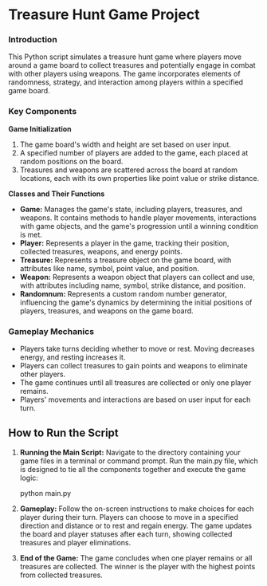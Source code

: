 # Treasure Hunt Game Project

### Introduction

This Python script simulates a treasure hunt game where players move around a game board to collect treasures and potentially engage in combat with other players using weapons. 
The game incorporates elements of randomness, strategy, and interaction among players within a specified game board.

### Key Components

**Game Initialization**

1. The game board's width and height are set based on user input.
2. A specified number of players are added to the game, each placed at random positions on the board.
3. Treasures and weapons are scattered across the board at random locations, each with its own properties like point value or strike distance.

**Classes and Their Functions**

- **Game:** Manages the game's state, including players, treasures, and weapons. It contains methods to handle player movements,
  interactions with game objects, and the game's progression until a winning condition is met.
- **Player:** Represents a player in the game, tracking their position, collected treasures, weapons, and energy points.
- **Treasure:** Represents a treasure object on the game board, with attributes like name, symbol, point value, and position.
- **Weapon:** Represents a weapon object that players can collect and use, with attributes including name, symbol, strike distance, and position.
- **Randomnum:** Represents a custom random number generator, influencing the game's dynamics by determining the initial positions of players, treasures, and weapons on the game board.

### Gameplay Mechanics

- Players take turns deciding whether to move or rest. Moving decreases energy, and resting increases it.
- Players can collect treasures to gain points and weapons to eliminate other players.
- The game continues until all treasures are collected or only one player remains.
- Players' movements and interactions are based on user input for each turn.

## How to Run the Script

1. **Running the Main Script:** Navigate to the directory containing your game files in a terminal or command prompt.
   Run the main.py file, which is designed to tie all the components together and execute the game logic:

   python main.py

2. **Gameplay:** Follow the on-screen instructions to make choices for each player during their turn.
   Players can choose to move in a specified direction and distance or to rest and regain energy.
   The game updates the board and player statuses after each turn, showing collected treasures and player eliminations.

3. **End of the Game:** The game concludes when one player remains or all treasures are collected.
   The winner is the player with the highest points from collected treasures.

